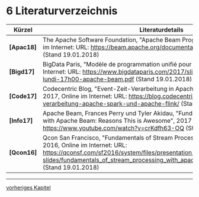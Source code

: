 # 6 Literaturverzeichnis
| Kürzel        | Literaturdetails                                                                                                                                                                                                                                                                                                                                                                                                                                |
| ------------- | -------------------------------------------------------------------------------------------------------------------------------------------------------------------------------------------------------------------------------------------------------------|
| **[Apac18]**  | The Apache Software Foundation, "Apache Beam Programming Guide", 2018, Online im Internet: URL: https://beam.apache.org/documentation/programming-guide/ (Stand 19.01.2018)                                                                                  |
| **[Bigd17]**  | BigData Paris, "Modèle de programmation unifié pour Big Data", 2017, Online im Internet: URL: https://www.bigdataparis.com/2017/slides/bdp17-salle-ternes-lundi-17h00-apache-beam.pdf (Stand 19.01.2018)                                                     |
| **[Code17]**  | Codecentric Blog, "Event-Zeit-Verarbeitung in Apache Spark und Apache Flink", 2017, Online im Internet: URL: https://blog.codecentric.de/2017/04/event-zeit-verarbeitung-apache-spark-und-apache-flink/ (Stand 19.01.2018)                                   |
| **[Info17]**  | Apache Beam, Frances Perry und Tyler Akidau, "Fundamentals of Stream Processing with Apache Beam: Reasons This is Awesome", 2017 Online in Internet: URL: https://www.youtube.com/watch?v=crKdfh63-OQ (Stand 19.01.2018)                                     |
| **[Qcon16]**  | Qcon San Francisco, "Fundamentals of Stream Processing with Apache Beam", 2016, Online im Internet: URL: https://qconsf.com/sf2016/system/files/presentation-slides/fundamentals_of_stream_processing_with_apache_beam_qcon_sf_2016_0.pdf (Stand 19.01.2018) |


------------
[vorheriges Kapitel](5_Fazit.md)